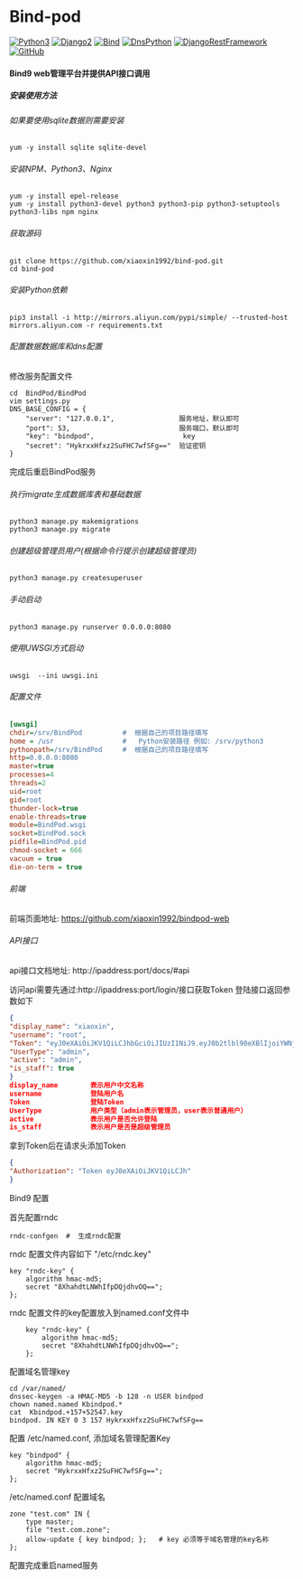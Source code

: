 # Bind-pod
[![Python3](https://img.shields.io/badge/Python-3.6.12-blue.svg?style=popout&)](https://www.python.org/)
[![Django2](https://img.shields.io/badge/Django-2.1.5-brightgreen.svg?style=popout)](https://www.djangoproject.com/)
[![Bind](https://img.shields.io/badge/Bind-9.11.4-orange.svg?style=popout)](http://www.isc.org/)
[![DnsPython](https://img.shields.io/badge/DnsPython-2.0.0-9cf.svg?style=popout)](http://www.dnspython.org/)
[![DjangoRestFramework](https://img.shields.io/badge/DjangoRestFramework-3.11.0-yellow.svg?style=popout)](https://www.django-rest-framework.org/)
[![GitHub](https://img.shields.io/github/license/xiaoxin1992/bind-pod)](https://github.com/xiaoxin1992/bind-pod/edit/main/LICENSE)

#### Bind9 web管理平台并提供API接口调用

##### 安装使用方法
 
###### 如果要使用sqlite数据则需要安装
```shell script
yum -y install sqlite sqlite-devel
```

###### 安装NPM、Python3、Nginx
 ```shell script
yum -y install epel-release
yum -y install python3-devel python3 python3-pip python3-setuptools python3-libs npm nginx
```

###### 获取源码
```shell script
git clone https://github.com/xiaoxin1992/bind-pod.git
cd bind-pod
```

###### 安装Python依赖
```shell script
pip3 install -i http://mirrors.aliyun.com/pypi/simple/ --trusted-host mirrors.aliyun.com -r requirements.txt
```

###### 配置数据数据库和dns配置
修改服务配置文件
```shell script
cd  BindPod/BindPod
vim settings.py
DNS_BASE_CONFIG = {
    "server": "127.0.0.1",                服务地址，默认即可
    "port": 53,                           服务端口，默认即可
    "key": "bindpod",                      key
    "secret": "HykrxxHfxz2SuFHC7wfSFg=="  验证密钥
}
```
完成后重启BindPod服务

###### 执行migrate生成数据库表和基础数据
```shell script
python3 manage.py makemigrations
python3 manage.py migrate
```
###### 创建超级管理员用户(根据命令行提示创建超级管理员)
```shell script
python3 manage.py createsuperuser
```

###### 手动启动
```shell script
python3 manage.py runserver 0.0.0.0:8080
```

###### 使用UWSGI方式启动
```shell script
uwsgi  --ini uwsgi.ini
```

###### 配置文件
```ini
[uwsgi]
chdir=/srv/BindPod          #  根据自己的项目路径填写
home = /usr                 #   Python安装路径 例如: /srv/python3
pythonpath=/srv/BindPod     #  根据自己的项目路径填写
http=0.0.0.0:8080
master=true
processes=4
threads=2
uid=root
gid=root
thunder-lock=true
enable-threads=true
module=BindPod.wsgi
socket=BindPod.sock
pidfile=BindPod.pid
chmod-socket = 666
vacuum = true
die-on-term = true
```

###### 前端
前端页面地址: https://github.com/xiaoxin1992/bindpod-web

###### API接口
api接口文档地址: http://ipaddress:port/docs/#api


访问api需要先通过:http://ipaddress:port/login/接口获取Token
登陆接口返回参数如下
```json
{
"display_name": "xiaoxin",
"username": "root",
"Token": "eyJ0eXAiOiJKV1QiLCJhbGciOiJIUzI1NiJ9.eyJ0b2tlbl90eXBlIjoiYWNjZXNzIiwiZXhwIjoxNjAzMzQ0MzE2LCJqdGkiOiI1Zjg1MzI3Y2M4MjY0MjhkYmUyMGYxNWFhZDlkNDdjNSIsInVzZXJfaWQiOjF9.bE4ub_f-Nb1RGLzqsT-XqtgOD4oRXmeYwDpdqNbcbnk",
"UserType": "admin",
"active": "admin",
"is_staff": true
}
display_name        表示用户中文名称
username            登陆用户名
Token               登陆Token
UserType            用户类型（admin表示管理员，user表示普通用户）
active              表示用户是否允许登陆
is_staff            表示用户是否是超级管理员
```

拿到Token后在请求头添加Token
```json
{
"Authorization": "Token eyJ0eXAiOiJKV1QiLCJh"
}
```


Bind9 配置

首先配置rndc
```shell script
rndc-confgen  #  生成rndc配置
```
rndc 配置文件内容如下 "/etc/rndc.key"
```text
key "rndc-key" {
	algorithm hmac-md5;
	secret "8XhahdtLNWhIfpDQjdhvOQ==";
};
```
rndc 配置文件的key配置放入到named.conf文件中
```text
    key "rndc-key" {
        algorithm hmac-md5;
        secret "8XhahdtLNWhIfpDQjdhvOQ==";
    };
```

配置域名管理key
```shell script
cd /var/named/
dnssec-keygen -a HMAC-MD5 -b 128 -n USER bindpod
chown named.named Kbindpod.*
cat  Kbindpod.+157+52547.key
bindpod. IN KEY 0 3 157 HykrxxHfxz2SuFHC7wfSFg==
```


配置 /etc/named.conf, 添加域名管理配置Key
```shell script
key "bindpod" {
	algorithm hmac-md5;
	secret "HykrxxHfxz2SuFHC7wfSFg==";
};
```

/etc/named.conf 配置域名
````shell script
zone "test.com" IN {
    type master;
    file "test.com.zone";
    allow-update { key bindpod; };   # key 必须等于域名管理的key名称
};
````

配置完成重启named服务



